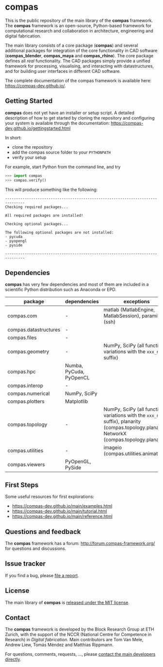 # compas

This is the public repository of the main library of the **compas** framework.
The **compas** framework is an open-source, Python-based framework for computational
research and collaboration in architecture, engineering and digital fabrication.

The main library consists of a core package (**compas**) and several additional
packages for integration of the core functionality in CAD software (**compas_blender**,
**compas_maya** and **compas_rhino**). The core package defines all *real* functionality.
The CAD packages simply provide a unified framework for processing, visualising,
and interacting with datastructures, and for building user interfaces in different
CAD software.

The complete documentation of the compas framework is available here: https://compas-dev.github.io/.


## Getting Started

**compas** does not yet have an installer or setup script. A detailed description
of how to get started by cloning the repository and configuring your system
is available through the documentation: https://compas-dev.github.io/gettingstarted.html

In short:

* clone the repository
* add the compas source folder to your ``PYTHONPATH``
* verify your setup

For example, start Python from the command line, and try

```python
>>> import compas
>>> compas.verify()
```


This will produce something like the following:

```
-------------------------------------------------------------------------------
Checking required packages...

All required packages are installed!

Checking optional packages...

The following optional packages are not installed:
- pycuda
- pyopengl
- pyside

-------------------------------------------------------------------------------
```


## Dependencies

**compas** has very few dependencies and most of them are included in a scientific
Python distribution such as Anaconda or EPD.

| package               | dependencies             | exceptions
| --------------------- | ------------------------ | -------------------------- 
| compas.com            | -                        | matlab (MatlabEngine, MatlabSession), paramiko (ssh)
| compas.datastructures | -                        |
| compas.files          | -                        |
| compas.geometry       | -                        | NumPy, SciPy (all function variations with the ``xxx_numpy`` suffix)
| compas.hpc            | Numba, PyCuda, PyOpenCL  | 
| compas.interop        | -                        |
| compas.numerical      | NumPy, SciPy             |
| compas.plotters       | Matplotlib               |
| compas.topology       | -                        | NumPy, SciPy (all function variations with the ``xxx_numpy`` suffix), planarity (compas.topology.planarity), NetworkX (compas.topology.planarity)
| compas.utilities      | -                        | imageio (compas.utilities.animation)
| compas.viewers        | PyOpenGL, PySide         |


## First Steps

Some useful resources for first explorations:

* https://compas-dev.github.io/main/examples.html
* https://compas-dev.github.io/main/tutorial.html
* https://compas-dev.github.io/main/reference.html


## Questions and feedback

The **compas** framework has a forum: http://forum.compas-framework.org/
for questions and discussions.


## Issue tracker

If you find a bug, please [file a report](https://github.com/compas-dev/compas/issues).


## License

The main library of **compas** is [released under the MIT license](https://compas-dev.github.io/license.html).


## Contact

The **compas** framework is developed by the Block Research Group at ETH Zurich,
with the support of the NCCR (National Centre for Competence in Research) in *Digital fabrication*.
Main contributors are Tom Van Mele, Andrew Liew, Tomás Méndez and Matthias Rippmann.

For questions, comments, requests, ..., please [contact the main developers directly](mailto:van.mele@arch.ethz.ch,mailto:liew@arch.ethz.ch,mailto:mendez@arch.ethz.ch,mailto:rippmann@arch.ethz.ch).



